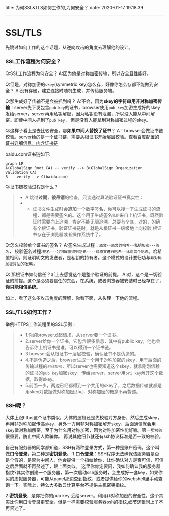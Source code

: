 title: 为何SSL&TLS如何工作的,为何安全？
date: 2020-01-17 19:18:39

------------------

# SSL/TLS

先跳过如何工作的这个话题，从逆向攻击的角度去理解他的设计。

### SSL工作流程为何安全？
Q:SSL工作流程为何安全？
A:因为他是对称加密传输，所以安全且性能好。

Q:但是，对称加密的`skey`(symmetric key)怎么存，好像你怎么存都不能做到安全？
A:没有存储，建立连接时随机生成，并传给服务端。

Q:那生成好了传输不是会被抓到吗？
A:不会，因为**skey的字符串用非对称加密传输**：server先下发包含`pub key`的证书，browser使用`pub key`加密生成好的skey发给server，server再用私钥解密，因为私钥没有泄漏，所以没人能从中间解密。即使中间人抓到了`pub key`， 但是没有人能拿到对称加密过程的skey。

Q:这样子看上是去比较安全，那**如果中间人替换了证书**？
A：browser会做证书链校验。server给的是一个证书链，需要从根证书开始层层校验。[查看百度配置的证书详细信息，内含证书链](https://myssl.com/www.baidu.com?domain=www.baidu.com&port=443)

baidu.com证书链如下:
```mermaid
graph LR
A(GlobalSign Root CA) -- verify --> B(GlobalSign Organization Validation CA)
B -- verify --> C(baidu.com)
```

Q:证书链校验过程是什么？
> - A:跳过**过期**，**被吊销**的检查，只谈通过算法验证证书真实性：
> - - 证书文件生成时会**追加**一个数字签名，你可以搜一下生成证书的流程，都是需要签名的。这个用于生成签名`私钥`来自上机证书。既然验证时需要向上追溯，肯定不能无限追溯，总要有个底，对的，的确有个根证书。验证证书链时，就是从根证书一级级地上向校验,根证书存在于浏览器或者操作系统中了。

Q:怎么校验单个证书的签名？
A:签名生成过程：`原文--原文的哈希--私钥加密---签名`，
校验签名过程:`签名---公钥解密得到哈希----对原文进行哈希--比对两个哈希`。哈希值相同，则证明明文的发送者，是私钥的持有者。这个模式的设计要归功与`非对称加密算法`的发明。

Q: 那根证书如何信任？听上去感觉这个是整个验证的前提。
A:对，这个是一切验证的前提。这个是必须要信任的东西，在系统，或者浏览器被安装时已经存在了，**你只能相信系统**。


如上，看了这么多攻击角度的理解，你看下面，从头理一下他的流程。

### SSL/TLS如何工作？
举例HTTPS工作流程里的SSL示例：
> - 1.你的browser发起请求，从server要一个证书。
> - 2.server给你一个证书，它包含很多信息，其中有public key，他也会告诉你上机证书是谁，可以得到一个证书链。
> - 3.browser会从根证书一层层校验，确认证书不是伪造的。
> - 4.不是伪造之后，browser生成一个用于对称加密的skey，用于后面的传输过程的`对称加密`，所以server也需要知道这个skey，就拿刚刚信赖的证书的`pub key`加密skey，传给server，server用`pri key`解开这个数据，取得skey。
> - 5.前面一步，两边已经都得到一个共用的skey了，之后数据传输就都是用skey对数据做对称加密即可，对称加密的概念不再赘述。


### SSH呢？
大体上跟https这个证书类似，大体的逻辑还是先校验对方身份，然后生成skey，再用非对称加密传递`skey`，另外一方用非对称加密解开skey，后面通信就会用`skey`做对称加解密，至于为什么用对称加密，因为对称加密性能好嘛。第一步`校验`很重要，防止中间人欺骗你。
再说其他细节就还有ssh协议标准是否一致的校验。

自己有服务器的同学都知道，SSH有两种登录方式，第一种是账户密码，这个叫做**口令登录**，第二种是**密钥登录**。
1.**口令登录**：SSH程序无法确保该服务器是否是个假的，是否为中间人，他会提供一个指纹给你，让你确认对方是否可信，可信之后后面就不再赘述了，跟上面类似。
这里你肯定要问，我如何确认我的服务器指纹?其实你创建一个服务器，第一次启动ssh服务时，会生成好一套key，如果你买的虚拟服务器，可能从panel那边查到指纹，或者提供给你的webshell里手动查询一下。实际上，特么大多数云计算平台不提供主机密钥指纹。

2.**密钥登录**，是你把你的pub key 丢给server。利用非对称加密的安全性，这个其实比你用口令登录更安全，但是一样需要校验服务器ssh的指纹,细节逻辑同上了不再赘述了。
